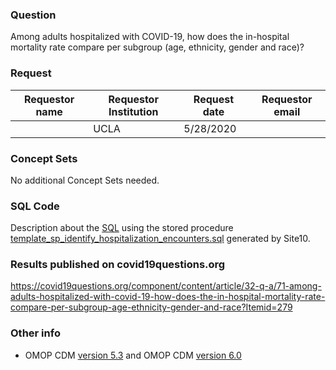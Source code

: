 ### Question
Among adults hospitalized with COVID-19, how does the in-hospital mortality rate compare per subgroup (age, ethnicity, gender and race)?

### Request
| Requestor name | Requestor Institution| Request date | Requestor email        |
|----------------|----------------------|--------------|------------------------|
|    | UCLA                 | 5/28/2020    |   |

### Concept Sets
No additional Concept Sets needed.

### SQL Code
Description about the [SQL](sql/template_query.sql) using the stored procedure [template_sp_identify_hospitalization_encounters.sql](https://github.com/DBMI/R2D2-Public/blob/master/Question_0000/sql/template_sp_identify_hospitalization_encounters.sql) generated by Site10.

### Results published on covid19questions.org
https://covid19questions.org/component/content/article/32-q-a/71-among-adults-hospitalized-with-covid-19-how-does-the-in-hospital-mortality-rate-compare-per-subgroup-age-ethnicity-gender-and-race?Itemid=279

### Other info
  * OMOP CDM [version 5.3](https://github.com/OHDSI/CommonDataModel/releases/tag/v5.3.0) and OMOP CDM [version 6.0](https://github.com/OHDSI/CommonDataModel/wiki)
